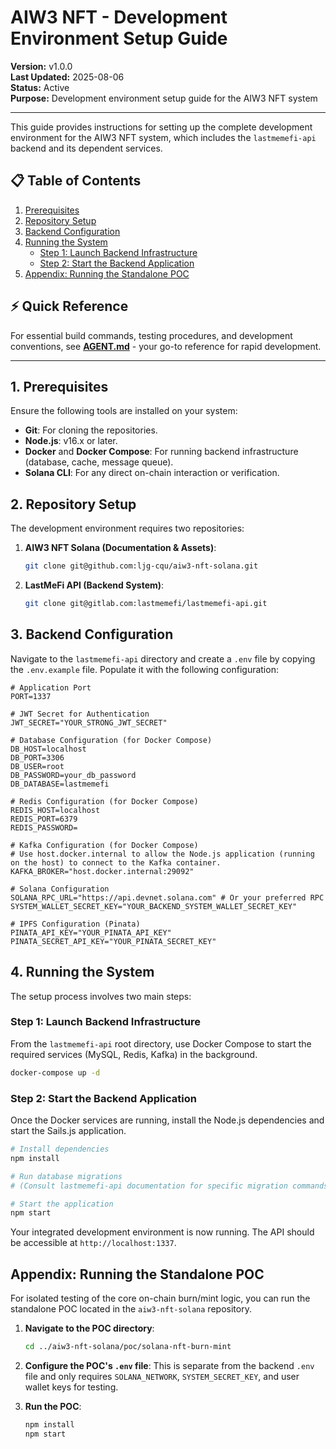 # AIW3 NFT - Development Environment Setup Guide

<!-- Document Metadata -->
**Version:** v1.0.0  
**Last Updated:** 2025-08-06  
**Status:** Active  
**Purpose:** Development environment setup guide for the AIW3 NFT system

---

This guide provides instructions for setting up the complete development environment for the AIW3 NFT system, which includes the `lastmemefi-api` backend and its dependent services.

## 📋 Table of Contents

1.  [Prerequisites](#1-prerequisites)
2.  [Repository Setup](#2-repository-setup)
3.  [Backend Configuration](#3-backend-configuration)
4.  [Running the System](#4-running-the-system)
    -   [Step 1: Launch Backend Infrastructure](#step-1-launch-backend-infrastructure)
    -   [Step 2: Start the Backend Application](#step-2-start-the-backend-application)
5.  [Appendix: Running the Standalone POC](#appendix-running-the-standalone-poc)

## ⚡ Quick Reference

For essential build commands, testing procedures, and development conventions, see **[AGENT.md](../AGENT.md)** - your go-to reference for rapid development.

---

## 1. Prerequisites

Ensure the following tools are installed on your system:
- **Git**: For cloning the repositories.
- **Node.js**: v16.x or later.
- **Docker** and **Docker Compose**: For running backend infrastructure (database, cache, message queue).
- **Solana CLI**: For any direct on-chain interaction or verification.

## 2. Repository Setup

The development environment requires two repositories:

1.  **AIW3 NFT Solana (Documentation & Assets)**:
    ```bash
    git clone git@github.com:ljg-cqu/aiw3-nft-solana.git
    ```

2.  **LastMeFi API (Backend System)**:
    ```bash
    git clone git@gitlab.com:lastmemefi/lastmemefi-api.git
    ```

## 3. Backend Configuration

Navigate to the `lastmemefi-api` directory and create a `.env` file by copying the `.env.example` file. Populate it with the following configuration:

```env
# Application Port
PORT=1337

# JWT Secret for Authentication
JWT_SECRET="YOUR_STRONG_JWT_SECRET"

# Database Configuration (for Docker Compose)
DB_HOST=localhost
DB_PORT=3306
DB_USER=root
DB_PASSWORD=your_db_password
DB_DATABASE=lastmemefi

# Redis Configuration (for Docker Compose)
REDIS_HOST=localhost
REDIS_PORT=6379
REDIS_PASSWORD=

# Kafka Configuration (for Docker Compose)
# Use host.docker.internal to allow the Node.js application (running on the host) to connect to the Kafka container.
KAFKA_BROKER="host.docker.internal:29092"

# Solana Configuration
SOLANA_RPC_URL="https://api.devnet.solana.com" # Or your preferred RPC
SYSTEM_WALLET_SECRET_KEY="YOUR_BACKEND_SYSTEM_WALLET_SECRET_KEY"

# IPFS Configuration (Pinata)
PINATA_API_KEY="YOUR_PINATA_API_KEY"
PINATA_SECRET_API_KEY="YOUR_PINATA_SECRET_KEY"
```

## 4. Running the System

The setup process involves two main steps:

### Step 1: Launch Backend Infrastructure

From the `lastmemefi-api` root directory, use Docker Compose to start the required services (MySQL, Redis, Kafka) in the background.

```bash
docker-compose up -d
```

### Step 2: Start the Backend Application

Once the Docker services are running, install the Node.js dependencies and start the Sails.js application.

```bash
# Install dependencies
npm install

# Run database migrations
# (Consult lastmemefi-api documentation for specific migration commands)

# Start the application
npm start
```

Your integrated development environment is now running. The API should be accessible at `http://localhost:1337`.

## Appendix: Running the Standalone POC

For isolated testing of the core on-chain burn/mint logic, you can run the standalone POC located in the `aiw3-nft-solana` repository.

1.  **Navigate to the POC directory**:
    ```bash
    cd ../aiw3-nft-solana/poc/solana-nft-burn-mint
    ```

2.  **Configure the POC's `.env` file**: This is separate from the backend `.env` file and only requires `SOLANA_NETWORK`, `SYSTEM_SECRET_KEY`, and user wallet keys for testing.

3.  **Run the POC**:
    ```bash
    npm install
    npm start
    ```
